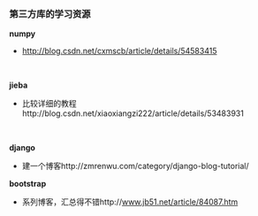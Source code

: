 ### 第三方库的学习资源
**numpy**
- http://blog.csdn.net/cxmscb/article/details/54583415
</br>

**jieba**
- 比较详细的教程http://blog.csdn.net/xiaoxiangzi222/article/details/53483931
</br>

**django**
- 建一个博客http://zmrenwu.com/category/django-blog-tutorial/

**bootstrap**
- 系列博客，汇总得不错http://www.jb51.net/article/84087.htm
    
    
